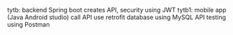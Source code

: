 tytb: backend Spring boot creates API, security using JWT
tytb1: mobile app (Java Android studio) call API use retrofit
database using MySQL
API testing using Postman
